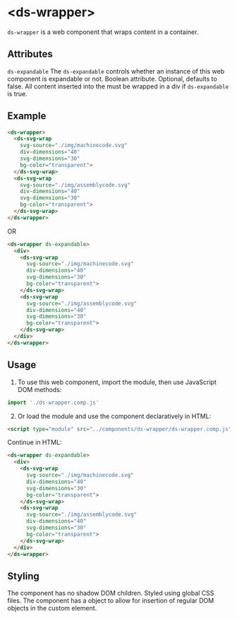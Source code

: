  # &lt;ds-wrapper&gt;

`ds-wrapper` is a web component that wraps content in a container.

## Attributes

`ds-expandable`
The `ds-expandable` controls whether an instance of this web component is expandable or not. Boolean attribute. Optional, defaults to false. All content inserted into the <slot> must be wrapped in a div if `ds-expandable` is true.

## Example

```html
<ds-wrapper>
  <ds-svg-wrap 
    svg-source="./img/machinecode.svg" 
    div-dimensions="40" 
    svg-dimensions="30"
    bg-color="transparent">
  </ds-svg-wrap>
  <ds-svg-wrap 
    svg-source="./img/assemblycode.svg" 
    div-dimensions="40" 
    svg-dimensions="30"
    bg-color="transparent">
  </ds-svg-wrap>
</ds-wrapper>
```

OR

```html
<ds-wrapper ds-expandable>
  <div>
    <ds-svg-wrap 
      svg-source="./img/machinecode.svg" 
      div-dimensions="40" 
      svg-dimensions="30"
      bg-color="transparent">
    </ds-svg-wrap>
    <ds-svg-wrap 
      svg-source="./img/assemblycode.svg" 
      div-dimensions="40" 
      svg-dimensions="30"
      bg-color="transparent">
    </ds-svg-wrap>
  </div>
</ds-wrapper>
```

## Usage

1. To use this web component, import the module, then use JavaScript DOM methods:

```javascript
import './ds-wrapper.comp.js'
```

2. Or load the module and use the component declaratively in HTML:

```html
<script type="module" src="../components/ds-wrapper/ds-wrapper.comp.js"></script>
```

Continue in HTML:

```html
<ds-wrapper ds-expandable>
  <div>
    <ds-svg-wrap 
      svg-source="./img/machinecode.svg" 
      div-dimensions="40" 
      svg-dimensions="30"
      bg-color="transparent">
    </ds-svg-wrap>
    <ds-svg-wrap 
      svg-source="./img/assemblycode.svg" 
      div-dimensions="40" 
      svg-dimensions="30"
      bg-color="transparent">
    </ds-svg-wrap>
  </div>
</ds-wrapper>
```
## Styling
The component has no shadow DOM children. Styled using global CSS files. The component has a <slot> object to allow for insertion of regular DOM objects in the custom element.
